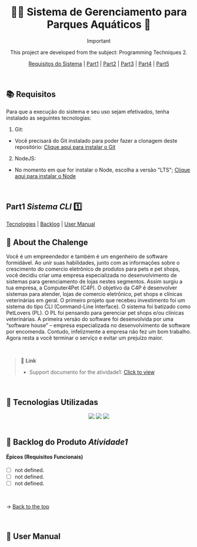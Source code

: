 
<div align="center" id=topo>

<h1> 🏄‍♂️ Sistema de Gerenciamento para Parques Aquáticos 🌊 </h1> 


> [!IMPORTANT]
> This project are developed from the subject: Programming Techniques 2.


<p>
    <a href="req">Requisitos do Sistema</a> | 
    <a href="#atividades1">Part1</a> | 
    <a href="#atividades2">Part2</a> | 
    <a href="#atividades3">Part3</a> | 
    <a href="#atividades4">Part4</a> |
    <a href="#atividades5">Part5</a> 
</p>


</div>

<br>

<span id="req">
  
## 📚 Requisitos

Para que a execução do sistema e seu uso sejam efetivados, tenha instalado as seguintes tecnologias:

1. Git:
  - Você precisará do Git instalado para poder fazer a clonagem deste repositório: [Clique aqui para instalar o Git](https://git-scm.com/downloads) 

2. NodeJS:
  - No momento em que for instalar o Node, escolha a versão "LTS"; [Clique aqui para instalar o Node](https://nodejs.org/en)





<br>

<span id="atividades1">

## Part1 *Sistema CLI* 1️⃣
<p>
    <a href="#tec">Tecnologies</a> | 
    <a href="#backlog">Backlog</a> | 
    <a href="#manual">User Manual</a> 
</p>

## :pushpin: About the Chalenge
 Você é um empreendedor e também é um engenheiro de software formidável. Ao unir suas habilidades, junto com as informações sobre o crescimento do comercio eletrônico de produtos para pets e pet shops, você decidiu criar uma empresa especializada no desenvolvimento de sistemas para gerenciamento de lojas nestes segmentos. 
 Assim surgiu a tua empresa, a Computer4Pet (C4P). O objetivo da C4P é desenvolver sistemas para atender, lojas de comercio eletrônico, pet shops e clínicas veterinárias em geral. O primeiro projeto que recebeu investimento foi um sistema do tipo CLI (Command-Line Interface). O sistema foi batizado como PetLovers (PL). O PL foi pensando para gerenciar pet shops e/ou clínicas veterinárias. A primeira versão do software foi desenvolvida por uma “software house” – empresa especializada no desenvolvimento de software por encomenda. Contudo, infelizmente a empresa não fez um bom trabalho. Agora resta a você terminar o serviço e evitar um prejuízo maior.

 
<br>

> 🔗 **Link** <br>
> - Support documento for the atividade1: [Click to view](https://github.com/b4hia/PetLovers-PL/tree/main/documents/atvi-atl.pdf)
    
<br>
  
<span id="tec">

## 🔌 Tecnologias Utilizadas

<div align="center">
<img src="https://img.shields.io/badge/Node.js-339933?style=for-the-badge&logo=nodedotjs&logoColor=white"/>
<img src="https://img.shields.io/badge/JavaScript-323330?style=for-the-badge&logo=javascript&logoColor=F7DF1E"/>
<img src="https://img.shields.io/badge/TypeScript-007ACC?style=for-the-badge&logo=typescript&logoColor=white"/>
</div>

<br>

<span id="backlog">

## 🌱 Backlog do Produto *Atividade1*

 #### Épicos (Requisitos Funcionais) 

- [ ] not defined.
- [ ] not defined.
- [ ] not defined.

<br>


→ [Back to the top](#topo)

<br>

<span id="manual">

## :scroll: User Manual 
